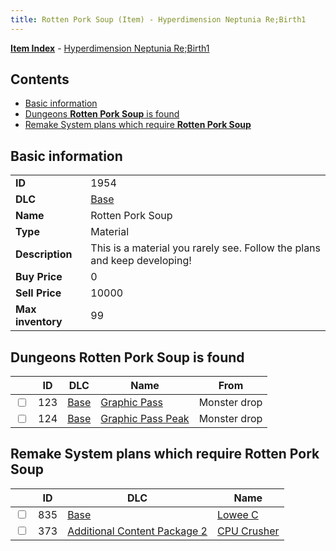```yaml
---
title: Rotten Pork Soup (Item) - Hyperdimension Neptunia Re;Birth1
---
```


[**Item Index**](/neptunia/rb1/item/index.html) - [Hyperdimension Neptunia Re;Birth1](/neptunia/rb1)

## Contents

- [Basic information](#basic-information)
- [Dungeons **Rotten Pork Soup** is found](#dungeons-rotten-pork-soup-is-found)
- [Remake System plans which require **Rotten Pork Soup**](#remake-system-plans-which-require-rotten-pork-soup)
## Basic information

|   |   |
| -- | -- |
| **ID** | 1954 |
| **DLC** | [Base](/neptunia/rb1/dlc/1-base.html) |
| **Name** | Rotten Pork Soup |
| **Type** | Material |
| **Description** | This is a material you rarely see. Follow the plans and keep developing! |
| **Buy Price** | 0 |
| **Sell Price** | 10000 |
| **Max inventory** | 99 |


## Dungeons **Rotten Pork Soup** is found

|    | ID | DLC | Name | From |
| -- | -- | --- | ---- | ---- |
| <input type="checkbox" id="rb1-dungeon-1-123" class="trackbox" /> | 123 | [Base](/neptunia/rb1/dlc/1-base.html) | [Graphic Pass](/neptunia/rb1/dungeon/1-123-graphic-pass.html) | Monster drop |
| <input type="checkbox" id="rb1-dungeon-1-124" class="trackbox" /> | 124 | [Base](/neptunia/rb1/dlc/1-base.html) | [Graphic Pass Peak](/neptunia/rb1/dungeon/1-124-graphic-pass-peak.html) | Monster drop |


## Remake System plans which require **Rotten Pork Soup**

|    | ID | DLC | Name |
| -- | -- | --- | ---- |
| <input type="checkbox" id="rb1-quest-1-835" class="trackbox" /> | 835 | [Base](/neptunia/rb1/dlc/1-base.html) | [Lowee C](/neptunia/rb1/quest/1-835-lowee-c.html) |
| <input type="checkbox" id="rb1-quest-11-373" class="trackbox" /> | 373 | [Additional Content Package 2](/neptunia/rb1/dlc/11-pack2.html) | [CPU Crusher](/neptunia/rb1/quest/11-373-cpu-crusher.html) |
